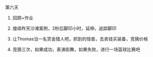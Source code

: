 第六天

1. 回顾+作业

2. 接续昨天沙滩案例，2秒后脚印小时，延伸，追踪脚印

3. 让Thomas当一名赏金猎人吧，抓到的怪兽，去卖钱买装备，竞猜价格

4. 竞猜三次，如果成功，表演街舞，如果失败，进行一场篮球比赛吧

   